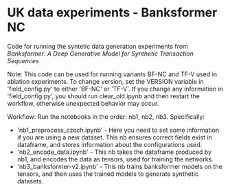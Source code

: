 # UK data experiments - Banksformer NC

Code for running the syntetic data generation experiments from *Banksformer: A Deep Generative Model for Synthetic Transaction Sequences* 

Note: This code can be used for running variants BF-NC and TF-V used in ablation experiments. To change version, set the VERSION variable in 'field_config.py' to either 'BF-NC' or 'TF-V'. If you change any information in 'field_config.py', you should run clear_old.ipynb and then restart the workflow, otherwise unexpected behavior may occur.


Workflow:
Run the notebooks in the order: nb1, nb2, nb3. Specifically:
- 'nb1_preprocess_czech.ipynb' - Here you need to set some information if you are using a new dataset.  This nb ensures correct fields exist in dataframe, and stores information about the configurations used. 
- 'nb2_encode_data.ipynb' - This nb takes the dataframe produced by nb1, and encodes the data as tensors, used for training the networks.
- 'nb3_banksformer-v2.ipynb' - This nb trains banksformer models on the tensors, and then uses the trained models to generate synthetic datasets.

